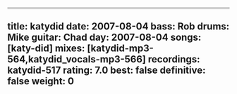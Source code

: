 
---
title: katydid
date: 2007-08-04
bass:	Rob
drums:	Mike
guitar:	Chad
day: 2007-08-04
songs: [katy-did]
mixes: [katydid-mp3-564,katydid_vocals-mp3-566]
recordings: katydid-517
rating: 7.0
best: false
definitive: false
weight: 0
---

